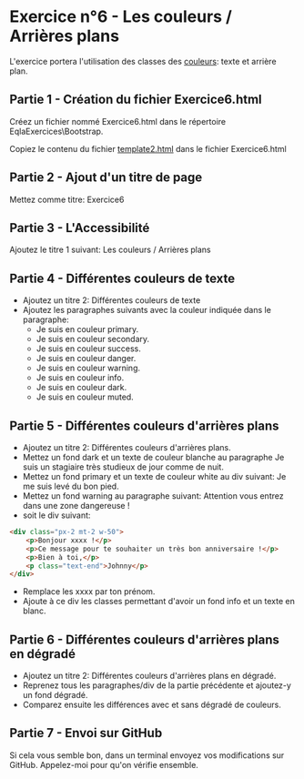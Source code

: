 # Exercice n°6 - Les couleurs / Arrières plans
L'exercice portera l'utilisation des classes des [couleurs](/Theorie/README.md#x-les-couleurs--couleurs-darrière-plan"): texte et arrière plan.

## Partie 1 - Création du fichier Exercice6.html
Créez un fichier nommé Exercice6.html dans le répertoire EqlaExercices\Bootstrap.  

Copiez le contenu du fichier [template2.html](/Exercices/Templates/template2.html?raw=1) dans le fichier Exercice6.html
## Partie 2 - Ajout d'un titre de page
Mettez comme titre: Exercice6

## Partie 3 - L'Accessibilité
Ajoutez le titre 1 suivant: Les couleurs / Arrières plans

## Partie 4 - Différentes couleurs de texte
- Ajoutez un titre 2: Différentes couleurs de texte
- Ajoutez les paragraphes suivants avec la couleur indiquée dans le paragraphe:
    - Je suis en couleur primary.
    - Je suis en couleur secondary.
    - Je suis en couleur success.
    - Je suis en couleur danger.
    - Je suis en couleur warning.
    - Je suis en couleur info.
    - Je suis en couleur dark.
    - Je suis en couleur muted.

## Partie 5 - Différentes couleurs d'arrières plans
- Ajoutez un titre 2: Différentes couleurs d'arrières plans.
- Mettez un fond dark et un texte de couleur blanche au paragraphe Je suis un stagiaire très studieux de jour comme de nuit.
- Mettez un fond primary et un texte de couleur white au div suivant: Je me suis levé du bon pied.
- Mettez un fond warning au paragraphe suivant: Attention vous entrez dans une zone dangereuse !
- soit le div suivant:
```html
<div class="px-2 mt-2 w-50">
    <p>Bonjour xxxx !</p>
    <p>Ce message pour te souhaiter un très bon anniversaire !</p>
    <p>Bien à toi,</p>
    <p class="text-end">Johnny</p>
</div>
```
- Remplace les xxxx par ton prénom.
- Ajoute à ce div les classes permettant d'avoir un fond info et un texte en blanc.

## Partie 6 - Différentes couleurs d'arrières plans en dégradé
- Ajoutez un titre 2: Différentes couleurs d'arrières plans en dégradé.
- Reprenez tous les paragraphes/div de la partie précédente et ajoutez-y un fond dégradé.
- Comparez ensuite les différences avec et sans dégradé de couleurs.

## Partie 7 - Envoi sur GitHub
Si cela vous semble bon, dans un terminal envoyez vos modifications sur GitHub.
Appelez-moi pour qu'on vérifie ensemble.